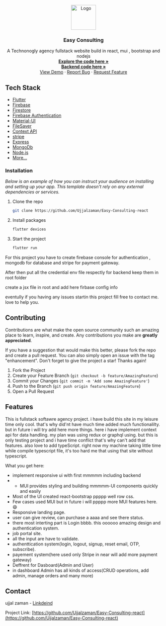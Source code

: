 <!-- PROJECT LOGO -->
<br />
<div align="center">
  <a href="#">
    <img src="https://image.freepik.com/free-vector/triangle-letter-ag-free-logo-design_8035-1.jpg" alt="Logo" width="80" height="80">
  </a>

  <h3 align="center">Easy Consulting</h3>

  <p align="center">
    A Technonogly agency fullstack website build in react, mui , bootstrap and nodejs 
    <br />
    <a href="https://github.com/Ujjalzaman/Easy-Consulting-react"><strong>Explore the code here »</strong></a>
    <br />
    <a href="https://github.com/Ujjalzaman/easy-consult-server-express-mongo"><strong>Backend code here »</strong></a>
    <br />
    <a href="https://wonderful-kowalevski-8c905c.netlify.app/">View Demo</a>
    ·
    <a href="https://github.com/Ujjalzaman/Easy-Consulting-react/issues">Report Bug</a>
    ·
    <a href="https://github.com/Ujjalzaman/Easy-Consulting-react/issues">Request Feature</a>
  </p>
</div>


## Tech Stack
- [Flutter](https://facebook.github.io/react/)
- [Firebase](https://firebase.google.com/)
- [Firestore](https://firebase.google.com/docs/firestore)
- [Firebase Authentication](https://firebase.google.com/docs/auth)
- [Material-UI](https://material-ui.com/)
- [FileSaver](https://www.npmjs.com/package/file-saver)
- [Context API](#)
- [stripe](#)
- [Express](#)
- [MongoDb](#)
- [Node.js](#)
- [More...](#)

### Installation

_Below is an example of how you can instruct your audience on installing and setting up your app. This template doesn't rely on any external dependencies or services._

1. Clone the repo
   ```sh
   git clone https://github.com/Ujjalzaman/Easy-Consulting-react
   ```
2. Install packages
   ```sh
   flutter devices
   ```
   
3. Start the project
    ```sh
   flutter run
   ```
 <p align="left">For this project you have to create firebase console for authentication , mongodb for database and stripe for payment gateway.</p>
 <p>After then put all the credential env file respectly for backend keep them in root folder</p>
 <p>create a jsx file in root and add here firbase config info</p>
 <p>eventully if you having any issues startin this project fill free to contact me. love to help you.</p>
 
 
<!-- CONTRIBUTING -->
## Contributing

Contributions are what make the open source community such an amazing place to learn, inspire, and create. Any contributions you make are **greatly appreciated**.

If you have a suggestion that would make this better, please fork the repo and create a pull request. You can also simply open an issue with the tag "enhancement".
Don't forget to give the project a star! Thanks again!

1. Fork the Project
2. Create your Feature Branch (`git checkout -b feature/AmazingFeature`)
3. Commit your Changes (`git commit -m 'Add some AmazingFeature'`)
4. Push to the Branch (`git push origin feature/AmazingFeature`)
5. Open a Pull Request

<!-- ABOUT THE PROJECT -->
## Features
This is fullstack softawre agency project. i have build this site in my leisure time only cool. that's why did'nt have much time added much functionalilty. but in future i will try add here more things.
here i have implement context api for data handling. my plan was using redux or graphql using. but this is only testing project and i have time conflict that's why can't add that features.
also love to add typeScript. right now my machine taking little time while compile typescript file, it's too hard me that using that site without typescript.

What you get here:
* implement responsive ui with first mmmmm including backend
* * MUI provides  styling and building mmmmm-UI components quickly and easily
* Most of the UI created react-bootstrap ppppp well row css.
* Few cases used MUI but in future i will ppppp more MUI features here.:smile:
* Responsive landing page.
* user can give review, can purchase a aaaa and see there status.
* there most interting part is Login bbbb. this oooooo amazing design and authentication system.
* job portal site.
* all the input are have to validate.
* authenttication system(login, logout, signup, reset email, OTP, subscribe).
* payement system(here used only Stripe in near will add more payment gateway)
* Deffrent for Dasboard(Admin and User)
* in dashboard Admin has all kinds of access(CRUD operations, add admin, manage orders and many more)

## Contact

ujjal zaman - [Linkdeind](www.linkedin.com/in/ujjal-zaman)

Project Link: [https://github.com/Ujjalzaman/Easy-Consulting-react](https://github.com/Ujjalzaman/Easy-Consulting-react)
